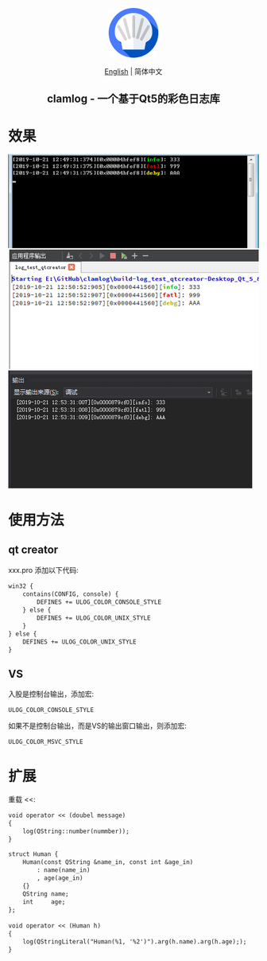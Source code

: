 <p align="center"><img width="100" src="./show/clam.png"></p>

<div align="center"><a href="https://github.com/umatobu/clamlog/blob/master/README.md">English</a> | 简体中文</div>

<h2 align="center">clamlog - 一个基于Qt5的彩色日志库</h2>



# 效果

![clamlog](./show/show1.png)
![clamlog](./show/show2.png)
![clamlog](./show/show3.png)

# 使用方法

## qt creator

xxx.pro 添加以下代码:

```
win32 {
    contains(CONFIG, console) {
        DEFINES += ULOG_COLOR_CONSOLE_STYLE
    } else {
        DEFINES += ULOG_COLOR_UNIX_STYLE
    }
} else {
    DEFINES += ULOG_COLOR_UNIX_STYLE
}
```

## VS

入股是控制台输出，添加宏:

```
ULOG_COLOR_CONSOLE_STYLE
```

如果不是控制台输出，而是VS的输出窗口输出，则添加宏:

```
ULOG_COLOR_MSVC_STYLE
```

# 扩展

重载 <<:

```
void operator << (doubel message)
{
    log(QString::number(nummber));
}
```

```
struct Human {
    Human(const QString &name_in, const int &age_in)
        : name(name_in)
        , age(age_in)
    {}
    QString name;
    int     age;
};

void operator << (Human h)
{
    log(QStringLiteral("Human(%1, '%2')").arg(h.name).arg(h.age););
}
```



